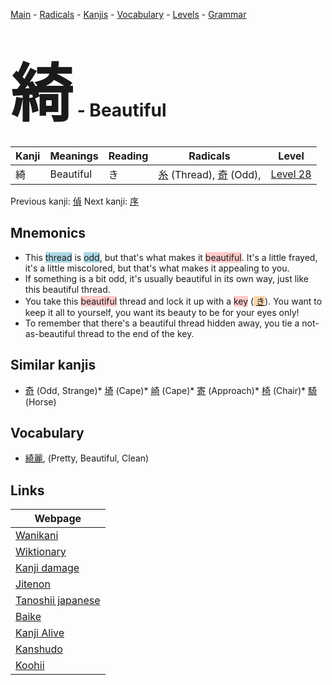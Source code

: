 <style> bigfont {font-size: 100px}</style>
[Main](../README.md) -
[Radicals](../radicals.md) -
[Kanjis](../kanjis.md) -
[Vocabulary](../vocabulary.md) -
[Levels](../levels.md) -
[Grammar](../grammar.md)
# <bigfont> 綺</bigfont> - Beautiful 

| Kanji | Meanings | Reading | Radicals | Level |
| --- | --- | --- | --- | --- |
| 綺 | Beautiful | き | [糸](../radicals/糸.md) (Thread), [奇](../radicals/奇.md) (Odd),  | [Level 28](../levels/wk_level28.md) |

Previous kanji: [偵](偵.md) Next kanji: [序](序.md) 

## Mnemonics
 * This <span style="background-color:#ADD8E6"> thread</span> is <span style="background-color:#ADD8E6"> odd</span>, but that's what makes it <span style="background-color:#ffcccb"> beautiful</span>. It's a little frayed, it's a little miscolored, but that's what makes it appealing to you.
* If something is a bit odd, it's usually beautiful in its own way, just like this beautiful thread.
* You take this <span style="background-color:#ffcccb"> beautiful</span> thread and lock it up with a <span style="background-color:#ffcccb"> key</span> (<span style="background-color:#fed8b1"> [き](https://jisho.org/search/き)</span>). You want to keep it all to yourself, you want its beauty to be for your eyes only!
* To remember that there's a beautiful thread hidden away, you tie a not-as-beautiful thread to the end of the key.


## Similar kanjis
 * [奇](奇.md) (Odd, Strange)* [埼](埼.md) (Cape)* [崎](崎.md) (Cape)* [寄](寄.md) (Approach)* [椅](椅.md) (Chair)* [騎](騎.md) (Horse)


## Vocabulary
 * [綺麗](../vocabulary/綺.md), (Pretty, Beautiful, Clean)



## Links 

| Webpage |
| --- |
| [Wanikani          ](https://www.wanikani.com/kanji/綺) |
| [Wiktionary        ](https://en.wiktionary.org/wiki/綺) |
| [Kanji damage      ](http://www.kanjidamage.com/kanji/search?utf8=✓&q=綺) |
| [Jitenon           ](https://jitenon.com/kanji/綺) |
| [Tanoshii japanese ](https://www.tanoshiijapanese.com/dictionary/kanji.cfm?k=綺) |
| [Baike             ](https://baike.baidu.com/item/綺) |
| [Kanji Alive       ](https://app.kanjialive.com/綺) |
| [Kanshudo          ](https://www.kanshudo.com/searchmn?q=綺) |
| [Koohii            ](https://kanji.koohii.com/study/kanji/綺) |
